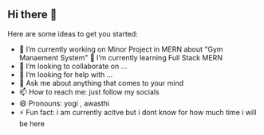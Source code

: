 ## Hi there 👋

<!--
**yogeshawasthi/yogeshawasthi** is a ✨ _special_ ✨ repository because its `README.md` (this file) appears on your GitHub profile. -->

Here are some ideas to get you started:

- 🔭 I’m currently working on Minor Project in MERN   about "Gym Manaement System"
🌱 I’m currently learning Full Stack MERN 
- 👯 I’m looking to collaborate on ...
- 🤔 I’m looking for help with ...
- 💬 Ask me about anything that comes to your mind
- 📫 How to reach me: just follow my socials
- 😄 Pronouns: yogi , awasthi
- ⚡ Fun fact: i am currently acitve but i dont know for how much time i will be here
  
